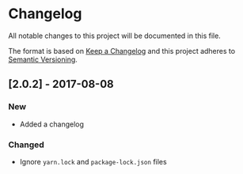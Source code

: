 # Changelog

All notable changes to this project will be documented in this file.

The format is based on [Keep a Changelog](http://keepachangelog.com/en/1.0.0/) and this project adheres to [Semantic Versioning](http://semver.org/spec/v2.0.0.html).

## [2.0.2] - 2017-08-08

### New

- Added a changelog

### Changed

- Ignore `yarn.lock` and `package-lock.json` files